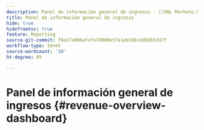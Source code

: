 ```yaml
---
description: Panel de información general de ingresos - [!DNL Marketo Measure] - Producto
title: Panel de información general de ingresos
hide: true
hidefromtoc: true
feature: Reporting
source-git-commit: f8a37a996afefe78900e57e1eb166cdd50b5347f
workflow-type: tm+mt
source-wordcount: '10'
ht-degree: 0%

---
```


# Panel de información general de ingresos {#revenue-overview-dashboard}
